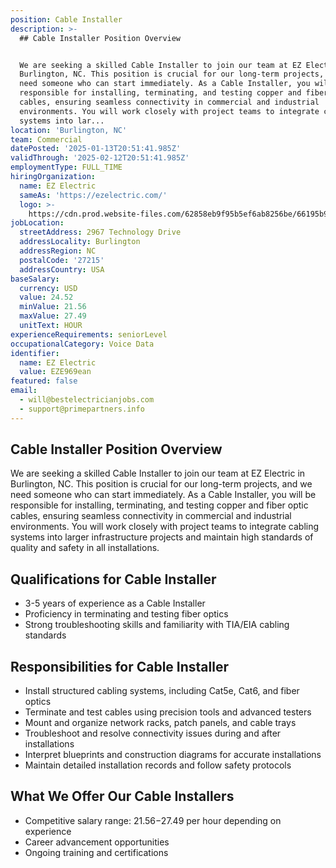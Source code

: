 ```yaml
---
position: Cable Installer
description: >-
  ## Cable Installer Position Overview


  We are seeking a skilled Cable Installer to join our team at EZ Electric in
  Burlington, NC. This position is crucial for our long-term projects, and we
  need someone who can start immediately. As a Cable Installer, you will be
  responsible for installing, terminating, and testing copper and fiber optic
  cables, ensuring seamless connectivity in commercial and industrial
  environments. You will work closely with project teams to integrate cabling
  systems into lar...
location: 'Burlington, NC'
team: Commercial
datePosted: '2025-01-13T20:51:41.985Z'
validThrough: '2025-02-12T20:51:41.985Z'
employmentType: FULL_TIME
hiringOrganization:
  name: EZ Electric
  sameAs: 'https://ezelectric.com/'
  logo: >-
    https://cdn.prod.website-files.com/62858eb9f95b5ef6ab8256be/66195b93d011344d05b98867_ez-electric-logo.svg
jobLocation:
  streetAddress: 2967 Technology Drive
  addressLocality: Burlington
  addressRegion: NC
  postalCode: '27215'
  addressCountry: USA
baseSalary:
  currency: USD
  value: 24.52
  minValue: 21.56
  maxValue: 27.49
  unitText: HOUR
experienceRequirements: seniorLevel
occupationalCategory: Voice Data
identifier:
  name: EZ Electric
  value: EZE969ean
featured: false
email:
  - will@bestelectricianjobs.com
  - support@primepartners.info
---
```




## Cable Installer Position Overview

We are seeking a skilled Cable Installer to join our team at EZ Electric in Burlington, NC. This position is crucial for our long-term projects, and we need someone who can start immediately. As a Cable Installer, you will be responsible for installing, terminating, and testing copper and fiber optic cables, ensuring seamless connectivity in commercial and industrial environments. You will work closely with project teams to integrate cabling systems into larger infrastructure projects and maintain high standards of quality and safety in all installations.

## Qualifications for Cable Installer

- 3-5 years of experience as a Cable Installer
- Proficiency in terminating and testing fiber optics
- Strong troubleshooting skills and familiarity with TIA/EIA cabling standards

## Responsibilities for Cable Installer

- Install structured cabling systems, including Cat5e, Cat6, and fiber optics
- Terminate and test cables using precision tools and advanced testers
- Mount and organize network racks, patch panels, and cable trays
- Troubleshoot and resolve connectivity issues during and after installations
- Interpret blueprints and construction diagrams for accurate installations
- Maintain detailed installation records and follow safety protocols

## What We Offer Our Cable Installers

- Competitive salary range: $21.56-$27.49 per hour depending on experience
- Career advancement opportunities
- Ongoing training and certifications